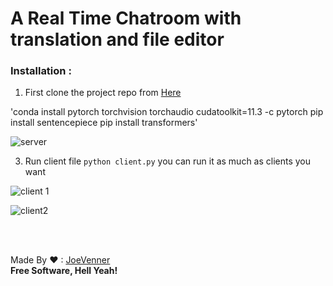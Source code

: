  
# A Real Time Chatroom with translation and file editor

### Installation : 

 1. First clone the project repo from [Here](https://github.com/joeVenner/Python-Chat-Gui-App) 
 
 'conda install pytorch torchvision torchaudio cudatoolkit=11.3 -c pytorch
 pip install sentencepiece
 pip install transformers'
    
![server](https://i.ibb.co/kSkn8jS/server.png)
 
 3. Run client file  `python client.py` you can run it as much as clients you want
	
![client 1](https://i.ibb.co/y8MwTwL/cl3.png)

![client2](https://i.ibb.co/MNhHMsv/client2.png)


<br><br>

Made By ❤ : [JoeVenner](mailto:ylafrimi@gmail.com)<br>
**Free Software, Hell Yeah!**

  

	 

  

